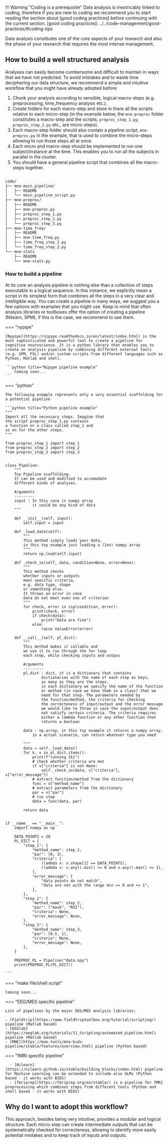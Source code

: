 
!!! Warning "Coding is a prerequisite"
    Data analysis is inextricably linked to coding, therefore if you are new to coding we recommend you to start reading the section about [good coding practices] before continuing with the current section.
    [good coding practices]: ../../code-management/good-practices/#coding-tips
 
Data analysis constitutes one of the core aspects of your research and also the phase of your research that requires the most intense management. 

## How to build a well structured analysis

Analyses can easily become cumbersome and difficult to mantain in ways that we have not predicted.
To avoid mistakes and to waste time deciphering our data structure, we recommend a simple and intuitive workflow that you might have already adopted before:

1. Chunk your analysis according to sensible, logical macro-steps (e.g. preprocessing, time_frequency analysis etc.). 
2. Create folders for each macro-step and store in there all the scripts relative to each micro-step (in the example below, the `mne-preproc` folder constitutes a macro-step and the scripts, `preproc_step_1.py`, `preproc_step_2.py` etc., are micro-steps).
3. Each macro-step folder should also contain a pipeline script, `mne-preproc.py` in the example, that is used to combine the micro-steps allowing to run those steps all at once.
4. Each micro and macro-step should be implemented to run one subject/instance at the time. This enables you to run all the subjects in parallel in the cluster.
5. You should have a general pipeline script that combines all the macro-steps together.

```bash

code/
├── mne-main_pipeline/
│   ├── README
│   └── main_pipeline_script.py
├── mne-preproc/
│   ├── README
│   ├── mne-preproc.py
│   ├── preproc_step_1.py
│   ├── preproc_step_2.py
│   └── preproc_step_3.py
├── mne-time_freq/
│   ├── README
│   ├── mne-time_freq.py
│   ├── time_freq_step_1.py
│   └── time_freq_step_2.py
└── mne-stats
    ├── README
    └── mne-stats.py

```

### How to build a pipeline

At its core an analysis pipeline is nothing else than a collection of steps executable in a logical sequence. In this instance, we explicitly mean a script in its simplest form that combines all the steps in a very clear and intelligible way.
You can create a pipeline in many ways, we suggest you a few options with examples that you might use. Keep in mind that often analysis libraries or toolboxes offer the option of creating a pipeline (Nilearn, SPM), if this is the case, we recommend to use them.

=== "nypipe"

    [Nypipe](https://nipype.readthedocs.io/en/latest/index.html) is the most sophisticated and powerful tool to create a pipeline for cognitive neuroscience. It is a python library that enables you to create an analysis pipeline by combining different external tools (e.g. SPM, FSL) and/or custom scripts from different languages such as Python, Matlab and shell.

    ```python title="Nipype pipeline example"
        Coming soon...
    ```

=== "python"

    The following example represents only a very essential scaffolding for a potential pipeline

    ```python title="Python pipeline example"
    """
    Import all the necessary steps. Imagine that
    the script preproc_step_1.py contains 
    a function or a class called step_1 and
    so on for the other steps.
    """

    from preproc_step_1 import step_1
    from preproc_step_2 import step_2
    from preproc_step_3 import step_3


    class Pipeline:
        """
        Toy Pipeline scaffolding.
        It can be used and modified to accomodate
        different kinds of analyses.

        Arguments
        ---------
        input : In this case is numpy array
                it could be any kind of data
        """

        def __init__(self, input):
            self.input = input

        def _load_data(self):
            """
            This method simply loads your data,
            in this toy example just loading a (1xn) numpy array
            """
            return np.load(self.input)

        def _check_io(self, data, condition=None, error=None):
            """
            This method checks
            whether inputs or outputs
            meet specific criteria,
            e.g. data type, shape
            or something else.
            It throws an error in case
            data do not meet even one of criterion
            """
            for check, error in zip(condition, error):
                print(check, error)
                if check(data):
                    print("Data are fine")
                else:
                    raise ValueError(error)

        def __call__(self, pl_dict):
            """
            This method makes it callable and
            we use it to run through the for loop
            each step, while checking inputs and outpus

            Arguments
            ---------
            pl_dict : dict, it is a dictionary that contains
                    dictionaries with the name of each step as keys,
                    as many as they are the steps,
                    in each dictionary we specify the name of the function
                    or method (in case we have them in a class) that we
                    need for that step. The parameters needed by
                    the function/method, the criteria for checking
                    the correcteness of input/output and the error message
                    we would like to throw in case the input/output does
                    not satisfy certain criteria. The criteria requires
                    either a lambda function or any other function that
                    returns a boolean

            data : np.array, in this toy example it returns a numpy array,
                in a actual scenario, can return whatever type you need

            """
            data = self._load_data()
            for k, v in pl_dict.items():
                print(f"running {k}")
                # check whether criteria are met
                if v["criteria"] is not None:
                    self._check_io(data, v["criteria"], v["error_message"])
                # extract function/method from the dictionary
                func = v["method_name"]
                # extract parameters from the dictionary
                par = v["par"]
                # run step
                data = func(data, par)

            return data


    if __name__ == "__main__":
        import numpy as np

        DATA_POINTS = 20
        PL_DICT = {
            "step_1": {
                "method_name": step_1,
                "par": (0, 3),
                "criteria": [
                    (lambda x: x.shape[1] == DATA_POINTS),
                    (lambda x: x.any().min() >= 0 and x.any().max() <= 1),
                ],
                "error_message": [
                    "data points do not match",
                    "data are not with the range min >= 0 and <= 1",
                ],
            },
            "step_2": {
                "method_name": step_2,
                "par": ("mask", "ROI"),
                "criteria": None,
                "error_message": None,
            },
            "step_3": {
                "method_name": step_3,
                "par": (0.5, 1),
                "criteria": None,
                "error_message": None,
            },
        }

        PREPROC_PL = Pipeline("data.npy")
        print(PREPROC_PL(PL_DICT))

    ```

=== "make file/shell script"

    Coming soon...


=== "EEG/MEG specific pipeline"

    List of pipelines by the major EEG/MEG analysis libraries:

    - [Fieldtrip](https://www.fieldtriptoolbox.org/tutorial/scripting/) pipeline (Matlab based)
    - [EEGlab](https://eeglab.org/tutorials/11_Scripting/automated_pipeline.html) pipeline (Matlab based)
    - [MNE](https://mne.tools/mne-bids-pipeline/stable/features/overview.html) pipeline (Python based)


=== "fMRI specific pipeline"

      - [Nilearn](https://nilearn.github.io/stable/building_blocks/index.html) pipeline for Machine Learning can be extended to include also GLMs (Python based - it works with BIDS)
      - [fmriprep](https://fmriprep.org/en/stable/) is a pipeline for fMRI preprocessing which combines steps from different tools (Python and shell based - it works with BIDS)


## Why do I want to adopt this workflow?

This approach, besides being very intuitive, provides a modular and logical structure. Each micro-step can create intermediate outputs that can be systematically checked for correcteness, allowing to identify more easily potential mistakes and to keep track of inputs and outputs.

